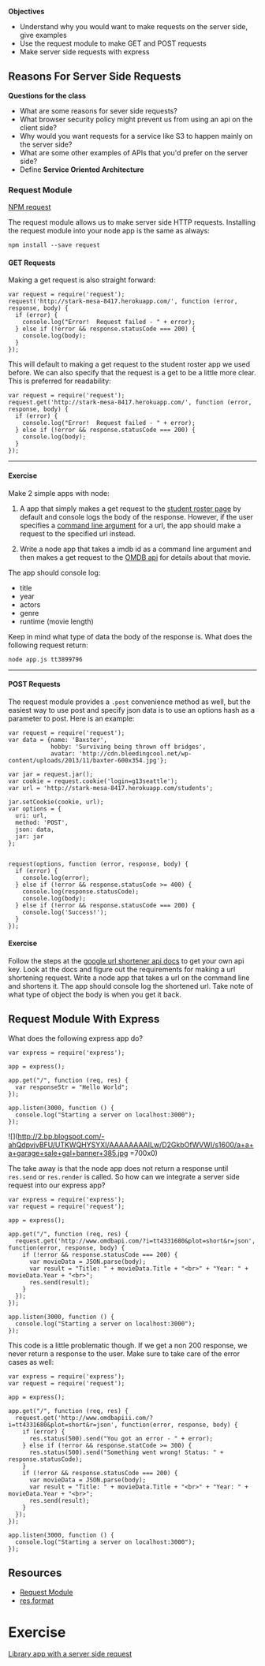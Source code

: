 __Objectives__

* Understand why you would want to make requests on the server side, give examples
* Use the request module to make GET and POST requests
* Make server side requests with express

## Reasons For Server Side Requests

__Questions for the class__

* What are some reasons for sever side requests?  
* What browser security policy might prevent us from using an api on the client side?
* Why would you want requests for a service like S3 to happen mainly on the server side?
* What are some other examples of APIs that you'd prefer on the server side?
* Define __Service Oriented Architecture__

### Request Module
[NPM request](https://www.npmjs.com/package/request)

The request module allows us to make server side HTTP requests.  Installing the request module into your node app is the same as always:

```
npm install --save request
```

#### GET Requests

Making a get request is also straight forward:

```
var request = require('request');
request('http://stark-mesa-8417.herokuapp.com/', function (error, response, body) {
  if (error) {
	console.log("Error!  Request failed - " + error);
  } else if (!error && response.statusCode === 200) {
	console.log(body);
  }
});
```
This will default to making a get request to the student roster app we used before.  We can also specify that the request is a get to be a little more clear.  This is preferred for readability:


```
var request = require('request');
request.get('http://stark-mesa-8417.herokuapp.com/', function (error, response, body) {
  if (error) {
	console.log("Error!  Request failed - " + error);
  } else if (!error && response.statusCode === 200) {
	console.log(body);
  }
});
```

<hr>

#### Exercise

Make 2 simple apps with node:

1. A app that simply makes a get request to the [student roster page](http://stark-mesa-8417.herokuapp.com/) by default and console logs the body of the response. However, if the user specifies a [command line argument](https://students.galvanize.com/cohorts/18/daily_plans/2015-09-01) for a url, the app should make a request to the specified url instead.


2. Write a node app that takes a imdb id as a command line argument and then makes a get request to the [OMDB api](http://www.omdbapi.com/) for details about that movie.  

The app should console log: 

* title
* year
* actors
* genre
* runtime (movie length)  

Keep in mind what type of data the body of the response is.  What does the following request return:

```
node app.js tt3899796
```

<hr>

#### POST Requests

The request module provides a ```.post``` convenience method as well, but the easiest way to use post and specify json data is to use an options hash as a parameter to post.  Here is an example:

```
var request = require('request');
var data = {name: 'Baxster',
			hobby: 'Surviving being thrown off bridges',
			avatar: 'http://cdn.bleedingcool.net/wp-content/uploads/2013/11/baxter-600x354.jpg'};

var jar = request.jar();
var cookie = request.cookie('login=g13seattle');
var url = 'http://stark-mesa-8417.herokuapp.com/students';

jar.setCookie(cookie, url);
var options = {
  uri: url, 
  method: 'POST',
  json: data,
  jar: jar
};


request(options, function (error, response, body) {
  if (error) {
	console.log(error);
  } else if (!error && response.statusCode >= 400) {
	console.log(response.statusCode);
	console.log(body);
  } else if (!error && response.statusCode === 200) {
	console.log('Success!');
  }
});

```

#### Exercise

Follow the steps at the [google url shortener api docs](https://developers.google.com/url-shortener/v1/getting_started#APIKey) to get your own api key.  Look at the docs and figure out the requirements for making a url shortening request.  Write a node app that takes a url on the command line and shortens it. The app should console log the shortened url.  Take note of what type of object the body is when you get it back.


## Request Module With Express

What does the following express app do?

```
var express = require('express');

app = express();

app.get("/", function (req, res) {
  var responseStr = "Hello World";
});

app.listen(3000, function () {
  console.log("Starting a server on localhost:3000");
});

```

![](http://2.bp.blogspot.com/-ahQdpvjvBFU/UTKWQHYSYXI/AAAAAAAAILw/D2GkbOfWVWI/s1600/a+a+a+garage+sale+gal+banner+385.jpg =700x0)

The take away is that the node app does not return a response until ```res.send``` or ```res.render``` is called.  So how can we integrate a server side request into our express app?


```
var express = require('express');
var request = require('request');

app = express();

app.get("/", function (req, res) {
  request.get('http://www.omdbapi.com/?i=tt4331680&plot=short&r=json', function(error, response, body) {
	if (!error && response.statusCode === 200) {
	  var movieData = JSON.parse(body);
	  var result = "Title: " + movieData.Title + "<br>" + "Year: " + movieData.Year + "<br>";
	  res.send(result);
	}
  });
});

app.listen(3000, function () {
  console.log("Starting a server on localhost:3000");
});

```

This code is a little problematic though.  If we get a non 200 response, we never return a response to the user.  Make sure to take care of the error cases as well:

```
var express = require('express');
var request = require('request');

app = express();

app.get("/", function (req, res) {
  request.get('http://www.omdbapiii.com/?i=tt4331680&plot=short&r=json', function(error, response, body) {
	if (error) {
	  res.status(500).send("You got an error - " + error);
	} else if (!error && response.statCode >= 300) {
	  res.status(500).send("Something went wrong! Status: " + response.statusCode);
	} 
	if (!error && response.statusCode === 200) {
	  var movieData = JSON.parse(body);
	  var result = "Title: " + movieData.Title + "<br>" + "Year: " + movieData.Year + "<br>";
	  res.send(result);
	}
  });
});

app.listen(3000, function () {
  console.log("Starting a server on localhost:3000");
});

```

## Resources
* [Request Module](https://github.com/request/request)
* [res.format](http://expressjs.com/api.html#res.format)

# Exercise

[Library app with a server side request](https://github.com/gSchool/express_library_app_with_request)
